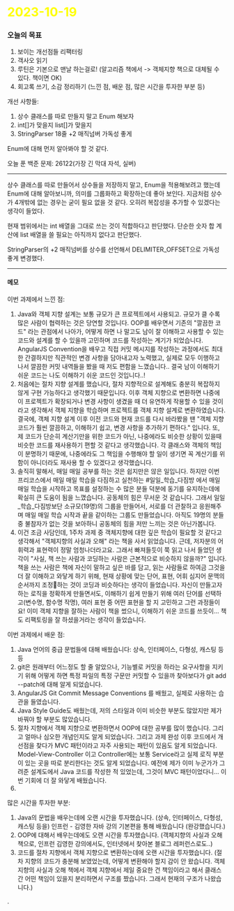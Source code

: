 # <span style="color:yellow">2023-10-19</span>
### 오늘의 목표
1. 보이는 개선점들 리팩터링
2. 객사오 읽기
3. 루틴은 기본으로 맨날 하는걸로! (알고리즘 책에서 -> 객체지향 책으로 대체될 수 있다. 책이면 OK)
4. 회고록 쓰기, 소감 정리하기 (느낀 점, 배운 점, 많은 시간을 투자한 부분 등)



개선 사항들:
1. 상수 클래스를 따로 만들지 말고 Enum 해보자
2. int[]가 맞을지 list[]가 맞을지
3. StringParser 18줄  +2 매직넘버 가독성 좋게

Enum에 대해 먼저 알아봐야 할 것 같다.



오늘 푼 백준 문제: 26122(가장 긴 막대 자석, 실버)


- - -

상수 클래스를 따로 만들어서 상수들을 저장하지 말고, Enum을 적용해보려고 했는데
Enum에 대해 알아보니까, 의미를 그룹화하고 확장하는데 좋아 보인다. 지금처럼 상수가 4개밖에 없는 경우는 
굳이 필요 없을 것 같다. 오히려 복잡성을 추가할 수 있겠다는 생각이 들었다.

현재 범위에서는 int 배열을 그대로 쓰는 것이 적합하다고 판단했다. 단순한 숫자 합 계산에 list 배열을 쓸 필요는 아직까지 없다고 판단했다.

StringParser의 +2 매직넘버를 상수를 선언해서 DELIMITER_OFFSET으로 가독성 좋게 변경했다.


- - -

#### 메모

이번 과제에서 느낀 점: 
1. Java와 객체 지향 설계는 보통 규모가 큰 프로젝트에서 사용되고. 규모가 클 수록 많은 사람이 협력하는 것은 당연할 것입니다. OOP를 배우면서 기존의 "깔끔한 코드" 라는 관점에서 나아가, 어떻게 하면 나 말고도 남이 잘 이해하고 사용할 수 있는 코드와 설계를 할 수 있을까 고민하며 코드를 작성하는 계기가 되었습니다. AngularJS Convention을 배우고 직접 커밋 메시지를 작성하는 과정에서도 최대한 간결하지만 직관적인 변경 사항을 담아내고자 노력했고, 실제로 모두 이행하고 나서 깔끔한 커밋 내역들을 봤을 때 저도 편함을 느꼈습니다.. 결국 남이 이해하기 쉬운 코드는 나도 이해하기 쉬운 코드인 것입니다..!
2. 처음에는 절차 지향 설계를 했습니다, 절차 지향적으로 설계해도 충분히 복잡하지 않게 구현 가능하다고 생각했기 때문입니다. 이후 객체 지향으로 변환하면 나중에 이 프로젝트가 확장되거나 변경 사항이 생겼을 때 더 유연하게 작용할 수 있을 것이라고 생각해서 객체 지향을 학습하며 프로젝트를 객체 지향 설계로 변환하였습니다. 결국에, 객체 지향 설계 이후 이전 코드와 현재 코드를 다시 바라봤을 땐 "객체 지향 코드가 훨씬 깔끔하고, 이해하기 쉽고, 변경 사항을 추가하기 편하다." 입니다. 또, 제 코드가 단순히 계산기만을 위한 코드가 아닌, 나중에라도 비슷한 상황이 있을때 비슷한 코드를 재사용하기 편할 것 같다고 생각했습니다. 각 클래스와 객체의 책임이 분명하기 때문에, 나중에라도 그 책임을 수행해야 할 일이 생기면 꼭 계산기를 위함이 아니더라도 재사용 할 수 있겠다고 생각했습니다.
3. 솔직히 말해서, 매일 매일 공부를 하는 것은 쉽지만은 않은 일입니다. 하지만 이번 프리코스에서 매일 매일 학습을 다짐하고 실천하는 #일일_학습_다짐방 에서 매일 매일 학습을 시작하고 목표를 설정하는 수 많은 분들 덕분에 동기를 유지하는데에 확실히 큰 도움이 됨을 느꼈습니다. 공동체의 힘은 무서운 것 같습니다. 그래서 일일_학습_다짐방보단 소규모(19명)의 그룹을 만들어서, 서로를 더 관찰하고 응원해주며 매일 매일 학습 시작과 끝을 같이하는 그룹도 만들었습니다. 아직도 19명의 분들 중 불참자가 없는 것을 보아하니 공동체의 힘을 저만 느끼는 것은 아닌가봅니다.
4. 이건 조금 사담인데, 1주차 과제 중 객체지향에 대한 깊은 학습이 필요할 것 같다고 생각해서 "객체지향의 사실과 오해" 라는 책을 사서 읽었습니다. 근데, 저자분의 어휘력과 표현력이 정말 엄청나더라고요. 그래서 빠져들듯이 쭉 읽고 나서 들었던 생각이 "사실, 책 쓰는 사람과 코딩하는 사람은 근본적으로 비슷하지 않을까?" 입니다. 책을 쓰는 사람은 책에 자신이 말하고 싶은 바를 담고, 읽는 사람들로 하여금 그것을 더 잘 이해하고 와닿게 하기 위해, 현재 상황에 맞는 단어, 표현, 어휘 심지어 문맥의 순서까지 조정하는 것이 코딩과 비슷하다는 생각이 들었습니다. 자신이 만들고자 하는 로직을 정확하게 만들면서도, 이해하기 쉽게 만들기 위해 여러 단어를 선택하고(변수명, 함수명 작명), 여러 표현 중 어떤 표현을 할 지 고민하고 그런 과정들이요! 이미 객체 지향을 잘하는 사람이 책을 썼으니, 이해하기 쉬운 코드를 쓰듯이... 책도 리팩토링을 잘 하셨을거라는 생각이 들었습니다.
 
이번 과제에서 배운 점:
1. Java 언어의 중급 문법들에 대해 배웠습니다: 상속, 인터페이스, 다형성, 캐스팅 등등
2. git은 원래부터 어느정도 할 줄 알았으나, 기능별로 커밋을 하라는 요구사항을 지키기 위해 어떻게 하면 특정 파일의 특정 구문만 커밋할 수 있을까 찾아보다가 git add --patch에 대해 알게 되었습니다.
3. AngularJS Git Commit Message Conventions 를 배웠고, 실제로 사용하는 습관을 들였습니다.
4. Java Style Guide도 배웠는데, 저의 스타일과 이미 비슷한 부분도 많았지만 제가 바꿔야 할 부분도 많았습니다.
5. 절차 지향에서 객체 지향으로 변환하면서 OOP에 대한 공부를 많이 했습니다. 그리고 얼마나 심오한 개념인지도 알게 되었습니다. 그리고 과제 완성 이후 코드에서 개선점을 찾다가 MVC 패턴이라고 자주 사용되는 패턴이 있음도 알게 되었습니다. Model-View-Controller 이고 Controller에는 보통 Service라고 실제 로직 부분이 있는 곳을 따로 분리한다는 것도 알게 되었습니다. 예전에 제가 이미 누군가가 그려준 설계도에서 Java 코드를 작성한 적 있었는데, 그것이 MVC 패턴이었다니... 이번 기회에 더 잘 와닿게 배웠습니다.
6. 

많은 시간을 투자한 부분:
1. Java의 문법을 배우는데에 오랜 시간을 투자했습니다. (상속, 인터페이스, 다형성, 캐스팅 등을) 인프런 - 김영한 자바 강의 기본편을 통해 배웠습니다 (완강했습니다.)
2. OOP에 대해서 배우는데에도 오랜 시간을 투자했습니다. (객체지향의 사실과 오해 책으로, 인프런 김영한 강의에서도, 인터넷에서 찾아본 블로그 레퍼런스로도..)
3. 코드를 절차 지향에서 객체 지향으로 변환하는데에 오랜 시간을 투자했습니다. (절차 지향의 코드가 충분해 보였었는데, 어떻게 변환해야 할지 감이 안 왔습니다. 객체지향의 사실과 오해 책에서 객체 지향에서 제일 중요한 건 책임이라고 해서 클래스간 어떤 책임이 있을지 분리하면서 구조를 짰습니다. 그래서 현재의 구조가 나왔습니다.)



.